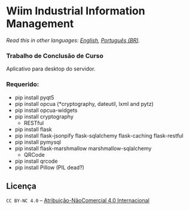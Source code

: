 # Wiim Industrial Information Management
*Read this in other languages: [English](README.md), [Português (BR)](README.pt-BR.md).*

### Trabalho de Conclusão de Curso
Aplicativo para desktop do servidor.

### Requerido:
* pip install pyqt5
* pip install opcua (*cryptography, dateutil, lxml and pytz)
* pip install opcua-widgets
* pip install cryptography
    - RESTful
* pip install flask
* pip install flask-jsonpify flask-sqlalchemy flask-caching flask-restful
* pip install pymysql
* pip install flask-marshmallow marshmallow-sqlalchemy
    - QRCode
* pip install qrcode
* pip install Pillow (PIL dead?)

## Licença
`CC BY-NC 4.0` – [Atribuição-NãoComercial 4.0 Internacional](https://creativecommons.org/licenses/by-nc/4.0/deed.pt_BR)